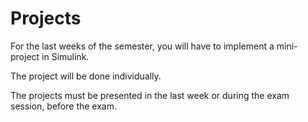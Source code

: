 # Projects

For the last weeks of the semester, you will have to implement a mini-project in Simulink.

The project will be done individually.

The projects must be presented in the last week or during the exam session, before the exam.

